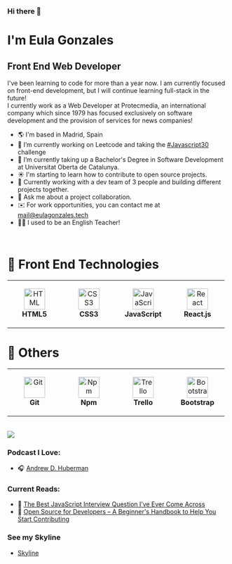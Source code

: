 ### Hi there 👋 <br />
<h1>I'm Eula Gonzales</h1>
<h2>Front End Web Developer</h2>

<p>I've been learning to code for more than a year now. I am currently focused on front-end development, but I will continue learning full-stack in the future! <br />
I currently work as a Web Developer at Protecmedia, an international company which since 1979 has focused exclusively on software development and the provision of services for news companies!</p>

- 🌎 I'm based in Madrid, Spain
- 🔭 I’m currently working on Leetcode and taking the [#Javascript30](https://www.javascript30.com) challenge
- 🌱 I’m currently taking up a Bachelor's Degree in Software Development at Universitat Oberta de Catalunya.
- ☀️ I'm starting to learn how to contribute to open source projects.
- 👯 Currently working with a dev team of 3 people and building different projects together.
- 💬 Ask me about a project collaboration.
- ✉️ For work opportunities, you can contact me at [mail@eulagonzales.tech](mailto:mail@eulagonzales.tech)
- 👩‍🏫 I used to be an English Teacher! 


<br />


# 🔧 Front End Technologies

<table>
  <tr>
    <td align="center" height="108" width="108">
      <img
        src="https://cdn.jsdelivr.net/gh/devicons/devicon/icons/html5/html5-plain.svg"
        width="48"
        height="48"
        alt="HTML"
      />
      <br /><strong>HTML5</strong>
    </td>
    <td align="center" height="108" width="108">
      <img
        src="https://cdn.jsdelivr.net/gh/devicons/devicon/icons/css3/css3-plain.svg"
        width="48"
        height="48"
        alt="CSS3"
      />
      <br /><strong>CSS3</strong>
    </td>
    <td align="center" height="108" width="108">
      <img
        src="https://cdn.jsdelivr.net/gh/devicons/devicon/icons/javascript/javascript-plain.svg"
        width="48"
        height="48"
        alt="JavaScript"
      />
      <br /><strong>JavaScript</strong>
      </td>
    <td align="center" height="108" width="108">
      <img
        src="https://cdn.jsdelivr.net/gh/devicons/devicon/icons/react/react-original.svg"
        width="48"
        height="48"
        alt="React"
      />
      <br /><strong>React.js</strong>
      </td>
  </tr>
</table>

# 🔧 Others
<table>
  <tr>
   <td align="center" height="108" width="108">
      <img
        src="https://cdn.jsdelivr.net/gh/devicons/devicon/icons/git/git-original.svg"
        width="48"
        height="48"
        alt="Git"
      />
      <br /><strong>Git</strong>
    </td>
    <td align="center" height="108" width="108">
      <img
        src="https://cdn.jsdelivr.net/gh/devicons/devicon/icons/npm/npm-original-wordmark.svg"
        width="48"
        height="48"
        alt="Npm"
      />
      <br /><strong>Npm</strong>
    </td>
     <td align="center" height="108" width="108">
      <img
        src="https://cdn.jsdelivr.net/gh/devicons/devicon/icons/trello/trello-plain.svg"
        width="48"
        height="48"
        alt="Trello"
      />
      <br /><strong>Trello</strong>
    </td>
      <td align="center" height="108" width="108">
      <img
        src="https://cdn.jsdelivr.net/gh/devicons/devicon/icons/bootstrap/bootstrap-original.svg"
        width="48"
        height="48"
        alt="Bootstrap"
      />
      <br /><strong>Bootstrap</strong>
    </td>
  </tr>
</table>

<br />

<img src="https://github-readme-stats.vercel.app/api/top-langs/?username=eulagonzales&langs_count=5&theme=tokyonight">


### Podcast I Love:

- 🎧 [Andrew D. Huberman](https://hubermanlab.com/)


### Current Reads:

- 📒 [The Best JavaScript Interview Question I’ve Ever Come Across](https://javascript.plainenglish.io/the-best-javascript-question-for-an-interview-f24435471d9c)
- 📒 [Open Source for Developers – A Beginner's Handbook to Help You Start Contributing](https://www.freecodecamp.org/news/a-practical-guide-to-start-opensource-contributions/)

### See my Skyline 

- [Skyline](https://skyline.github.com/eulagonzales/2020)


